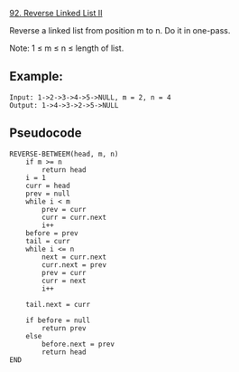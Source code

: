 [92. Reverse Linked List II](https://leetcode.com/problems/reverse-linked-list-ii/)

Reverse a linked list from position m to n. Do it in one-pass.

Note: 1 ≤ m ≤ n ≤ length of list.

## Example:

```
Input: 1->2->3->4->5->NULL, m = 2, n = 4
Output: 1->4->3->2->5->NULL
```

## Pseudocode

```
REVERSE-BETWEEM(head, m, n)
    if m >= n
        return head
    i = 1
    curr = head
    prev = null
    while i < m
        prev = curr
        curr = curr.next
        i++
    before = prev
    tail = curr
    while i <= n
        next = curr.next
        curr.next = prev
        prev = curr
        curr = next
        i++

    tail.next = curr

    if before = null
        return prev
    else
        before.next = prev
        return head
END
```
